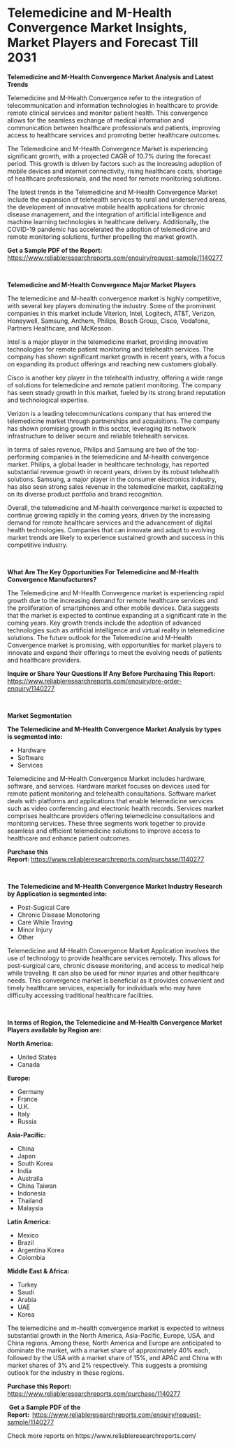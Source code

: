 <p><h1>Telemedicine and M-Health Convergence Market Insights, Market Players and Forecast Till 2031</h1></p><p><strong>Telemedicine and M-Health Convergence Market Analysis and Latest Trends</strong></p>
<p><p>Telemedicine and M-Health Convergence refer to the integration of telecommunication and information technologies in healthcare to provide remote clinical services and monitor patient health. This convergence allows for the seamless exchange of medical information and communication between healthcare professionals and patients, improving access to healthcare services and promoting better healthcare outcomes.</p><p>The Telemedicine and M-Health Convergence Market is experiencing significant growth, with a projected CAGR of 10.7% during the forecast period. This growth is driven by factors such as the increasing adoption of mobile devices and internet connectivity, rising healthcare costs, shortage of healthcare professionals, and the need for remote monitoring solutions.</p><p>The latest trends in the Telemedicine and M-Health Convergence Market include the expansion of telehealth services to rural and underserved areas, the development of innovative mobile health applications for chronic disease management, and the integration of artificial intelligence and machine learning technologies in healthcare delivery. Additionally, the COVID-19 pandemic has accelerated the adoption of telemedicine and remote monitoring solutions, further propelling the market growth.</p></p>
<p><strong>Get a Sample PDF of the Report:&nbsp;</strong> <a href="https://www.reliableresearchreports.com/enquiry/request-sample/1140277">https://www.reliableresearchreports.com/enquiry/request-sample/1140277</a></p>
<p>&nbsp;</p>
<p><strong>Telemedicine and M-Health Convergence Major Market Players</strong></p>
<p><p>The telemedicine and M-health convergence market is highly competitive, with several key players dominating the industry. Some of the prominent companies in this market include Viterion, Intel, Logitech, AT&T, Verizon, Honeywell, Samsung, Anthem, Philips, Bosch Group, Cisco, Vodafone, Partners Healthcare, and McKesson.</p><p>Intel is a major player in the telemedicine market, providing innovative technologies for remote patient monitoring and telehealth services. The company has shown significant market growth in recent years, with a focus on expanding its product offerings and reaching new customers globally.</p><p>Cisco is another key player in the telehealth industry, offering a wide range of solutions for telemedicine and remote patient monitoring. The company has seen steady growth in this market, fueled by its strong brand reputation and technological expertise.</p><p>Verizon is a leading telecommunications company that has entered the telemedicine market through partnerships and acquisitions. The company has shown promising growth in this sector, leveraging its network infrastructure to deliver secure and reliable telehealth services.</p><p>In terms of sales revenue, Philips and Samsung are two of the top-performing companies in the telemedicine and M-health convergence market. Philips, a global leader in healthcare technology, has reported substantial revenue growth in recent years, driven by its robust telehealth solutions. Samsung, a major player in the consumer electronics industry, has also seen strong sales revenue in the telemedicine market, capitalizing on its diverse product portfolio and brand recognition.</p><p>Overall, the telemedicine and M-health convergence market is expected to continue growing rapidly in the coming years, driven by the increasing demand for remote healthcare services and the advancement of digital health technologies. Companies that can innovate and adapt to evolving market trends are likely to experience sustained growth and success in this competitive industry.</p></p>
<p>&nbsp;</p>
<p><strong>What Are The Key Opportunities For Telemedicine and M-Health Convergence Manufacturers?</strong></p>
<p><p>The Telemedicine and M-Health Convergence market is experiencing rapid growth due to the increasing demand for remote healthcare services and the proliferation of smartphones and other mobile devices. Data suggests that the market is expected to continue expanding at a significant rate in the coming years. Key growth trends include the adoption of advanced technologies such as artificial intelligence and virtual reality in telemedicine solutions. The future outlook for the Telemedicine and M-Health Convergence market is promising, with opportunities for market players to innovate and expand their offerings to meet the evolving needs of patients and healthcare providers.</p></p>
<p><strong>Inquire or Share Your Questions If Any Before Purchasing This Report:</strong> <a href="https://www.reliableresearchreports.com/enquiry/pre-order-enquiry/1140277">https://www.reliableresearchreports.com/enquiry/pre-order-enquiry/1140277</a></p>
<p>&nbsp;</p>
<p><strong>Market Segmentation</strong></p>
<p><strong>The Telemedicine and M-Health Convergence Market Analysis by types is segmented into:</strong></p>
<p><ul><li>Hardware</li><li>Software</li><li>Services</li></ul></p>
<p><p>Telemedicine and M-Health Convergence Market includes hardware, software, and services. Hardware market focuses on devices used for remote patient monitoring and telehealth consultations. Software market deals with platforms and applications that enable telemedicine services such as video conferencing and electronic health records. Services market comprises healthcare providers offering telemedicine consultations and monitoring services. These three segments work together to provide seamless and efficient telemedicine solutions to improve access to healthcare and enhance patient outcomes.</p></p>
<p><strong>Purchase this Report:&nbsp;</strong><a href="https://www.reliableresearchreports.com/purchase/1140277">https://www.reliableresearchreports.com/purchase/1140277</a></p>
<p>&nbsp;</p>
<p><strong>The Telemedicine and M-Health Convergence Market Industry Research by Application is segmented into:</strong></p>
<p><ul><li>Post-Sugical Care</li><li>Chronic Disease Monotoring</li><li>Care While Traving</li><li>Minor Injury</li><li>Other</li></ul></p>
<p><p>Telemedicine and M-Health Convergence Market Application involves the use of technology to provide healthcare services remotely. This allows for post-surgical care, chronic disease monitoring, and access to medical help while traveling. It can also be used for minor injuries and other healthcare needs. This convergence market is beneficial as it provides convenient and timely healthcare services, especially for individuals who may have difficulty accessing traditional healthcare facilities.</p></p>
<p>&nbsp;</p>
<p><strong>In terms of Region, the Telemedicine and M-Health Convergence Market Players available by Region are:</strong></p>
<p>
    <p> <strong> North America: </strong>
        <ul>
            <li>United States</li>
            <li>Canada</li>
        </ul>
        </p> 
    <p> <strong> Europe: </strong>
        <ul>
            <li>Germany</li>
            <li>France</li>
            <li>U.K.</li>
            <li>Italy</li>
            <li>Russia</li>
        </ul>
        </p> 
    <p> <strong> Asia-Pacific: </strong>
        <ul>
            <li>China</li>
            <li>Japan</li>
            <li>South Korea</li>
            <li>India</li>
            <li>Australia</li>
            <li>China Taiwan</li>
            <li>Indonesia</li>
            <li>Thailand</li>
            <li>Malaysia</li>
        </ul>
        </p> 
    <p> <strong> Latin America: </strong>
        <ul>
            <li>Mexico</li>
            <li>Brazil</li>
            <li>Argentina Korea</li>
            <li>Colombia</li>
        </ul>
        </p> 
    <p> <strong> Middle East & Africa: </strong>
        <ul>
            <li>Turkey</li>
            <li>Saudi</li>
            <li>Arabia</li>
            <li>UAE</li>
            <li>Korea</li>
        </ul>
    </p>
    </p>
<p><p>The telemedicine and m-health convergence market is expected to witness substantial growth in the North America, Asia-Pacific, Europe, USA, and China regions. Among these, North America and Europe are anticipated to dominate the market, with a market share of approximately 40% each, followed by the USA with a market share of 15%, and APAC and China with market shares of 3% and 2% respectively. This suggests a promising outlook for the industry in these regions.</p></p>
<p><strong>Purchase this Report: </strong><a href="https://www.reliableresearchreports.com/purchase/1140277">https://www.reliableresearchreports.com/purchase/1140277</a></p>
<p>&nbsp;<strong>Get a Sample PDF of the Report:&nbsp;&nbsp;</strong><a href="https://www.reliableresearchreports.com/enquiry/request-sample/1140277">https://www.reliableresearchreports.com/enquiry/request-sample/1140277</a></p>
<p><strong></strong></p>
<p>Check more reports on https://www.reliableresearchreports.com/</p>